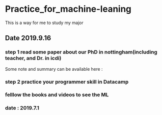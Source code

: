 # Practice_for_machine-leaning
This is a way for me to study my major
## Date 2019.9.16
### step 1 read some paper about our PhD in nottingham(including teacher, and Dr. in icdi)
Some note and summary can be available here :



### step 2 practice your programmer skill in Datacamp


### felllow the books and videos to see the ML
### date : 2019.7.1
